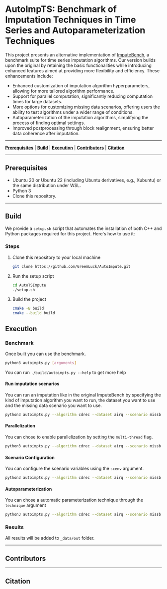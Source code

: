 # AutoImpTS:  Benchmark of Imputation Techniques in Time Series and Autoparameterization Techniques

This project presents an alternative implementation of <a href="https://github.com/eXascaleInfolab/bench-vldb20">ImputeBench</a>, a benchmark suite for time series imputation algorithms. Our version builds upon the original by retaining the basic functionalities while introducing enhanced features aimed at providing more flexibility and efficiency. These enhancements include:
- Enhanced customization of imputation algorithm hyperparameters, allowing for more tailored algorithm performance.
- Support for parallel computation, significantly reducing computation times for large datasets.
- More options for customizing missing data scenarios, offering users the ability to test algorithms under a wider range of conditions.
- Autoparameterization of the imputation algorithms, simplifying the process of finding optimal settings.
- Improved postprocessing through block realignment, ensuring better data coherence after imputation.

___

[**Prerequisites**](#prerequisites) | [**Build**](#build) | [**Execution**](#execution) | [**Contributors**](#contributors) | [**Citation**](#citation)

___

## Prerequisites

- Ubuntu 20 or Ubuntu 22 (including Ubuntu derivatives, e.g., Xubuntu) or the same distribution under WSL.
- Python 3
- Clone this repository.

___

## Build

We provide a `setup.sh` script that automates the installation of both C++ and Python packages required for this 
project. Here's how to use it:

### Steps
1. Clone this repository to your local machine
    ``` bash
   git clone https://github.com/GreemLuck/AutoImpute.git
    ```
2. Run the setup script
    ``` bash
   cd AutoTSImpute
   ./setup.sh
    ```
3. Build the project
    ``` bash
    cmake -B build
    cmake --build build
    ```

## Execution

### Benchmark

Once built you can use the benchmark.
``` bash
python3 autoimpts.py [arguments]
```

You can run `./build/autoimpts.py --help` to get more help

#### Run imputation scenarios

You can run an imputation like in the original ImputeBench by specifying the kind of imputation algorithm you want to run, the dataset you want to use and the missing data scenario you want to use.

``` bash
python3 autoimpts.py --algorithm cdrec --dataset airq --scenario missb
```

#### Parallelization

You can chose to enable parallelization by setting the ```multi-thread``` flag.

``` bash
python3 autoimpts.py --algorithm cdrec --dataset airq --scenario missb --multi-thread
```

#### Scenario Configuration

You can configure the scenario variables using the ```scenv``` argument.

``` bash
python3 autoimpts.py --algorithm cdrec --dataset airq --scenario missb --scenv 30,30,30
```

#### Autoparameterization

You can chose a automatic parameterization technique through the ```technique``` argument

``` bash
python3 autoimpts.py --algorithm cdrec --dataset airq --scenario missb --technqiue rsearch
```


### Results
All results will be added to `_data/out` folder. 
___

## Contributors

___

## Citation
